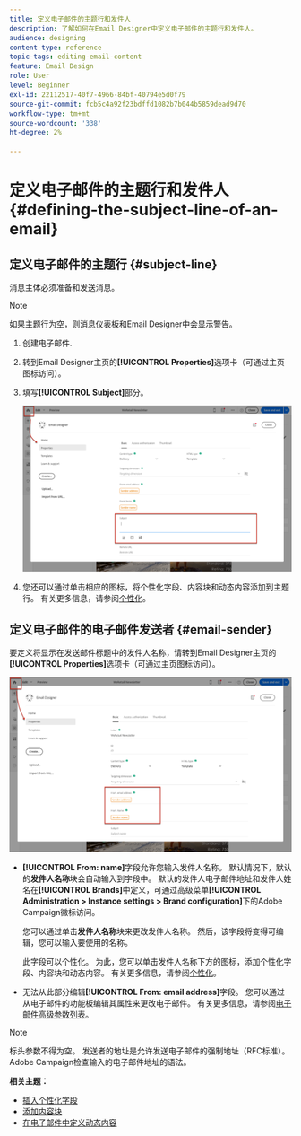 ```yaml
---
title: 定义电子邮件的主题行和发件人
description: 了解如何在Email Designer中定义电子邮件的主题行和发件人。
audience: designing
content-type: reference
topic-tags: editing-email-content
feature: Email Design
role: User
level: Beginner
exl-id: 22112517-40f7-4966-84bf-40794e5d0f79
source-git-commit: fcb5c4a92f23bdffd1082b7b044b5859dead9d70
workflow-type: tm+mt
source-wordcount: '338'
ht-degree: 2%

---
```


# 定义电子邮件的主题行和发件人{#defining-the-subject-line-of-an-email}

## 定义电子邮件的主题行 {#subject-line}

消息主体必须准备和发送消息。

>[!NOTE]
>
>如果主题行为空，则消息仪表板和Email Designer中会显示警告。

1. 创建电子邮件.
1. 转到Email Designer主页的&#x200B;**[!UICONTROL Properties]**&#x200B;选项卡（可通过主页图标访问）。
1. 填写&#x200B;**[!UICONTROL Subject]**&#x200B;部分。

   ![](assets/email_designer_subject.png)

1. 您还可以通过单击相应的图标，将个性化字段、内容块和动态内容添加到主题行。 有关更多信息，请参阅[个性化](../../designing/using/personalization.md)。

## 定义电子邮件的电子邮件发送者 {#email-sender}

要定义将显示在发送邮件标题中的发件人名称，请转到Email Designer主页的&#x200B;**[!UICONTROL Properties]**&#x200B;选项卡（可通过主页图标访问）。

![](assets/delivery_content_edition16.png)

* **[!UICONTROL From: name]**&#x200B;字段允许您输入发件人名称。 默认情况下，默认的&#x200B;**发件人名称**&#x200B;块会自动输入到字段中。 默认的发件人电子邮件地址和发件人姓名在&#x200B;**[!UICONTROL Brands]**&#x200B;中定义，可通过高级菜单&#x200B;**[!UICONTROL Administration > Instance settings > Brand configuration]**&#x200B;下的Adobe Campaign徽标访问。

   您可以通过单击&#x200B;**发件人名称**&#x200B;块来更改发件人名称。 然后，该字段将变得可编辑，您可以输入要使用的名称。

   此字段可以个性化。 为此，您可以单击发件人名称下方的图标，添加个性化字段、内容块和动态内容。 有关更多信息，请参阅[个性化](../../designing/using/personalization.md)。

* 无法从此部分编辑&#x200B;**[!UICONTROL From: email address]**&#x200B;字段。 您可以通过从电子邮件的功能板编辑其属性来更改电子邮件。 有关更多信息，请参阅[电子邮件高级参数列表](../../administration/using/configuring-email-channel.md#advanced-parameters)。

>[!NOTE]
>
>标头参数不得为空。 发送者的地址是允许发送电子邮件的强制地址（RFC标准）。 Adobe Campaign检查输入的电子邮件地址的语法。

**相关主题：**

* [插入个性化字段](../../designing/using/personalization.md#inserting-a-personalization-field)
* [添加内容块](../../designing/using/personalization.md#adding-a-content-block)
* [在电子邮件中定义动态内容](../../designing/using/personalization.md#defining-dynamic-content-in-an-email)
